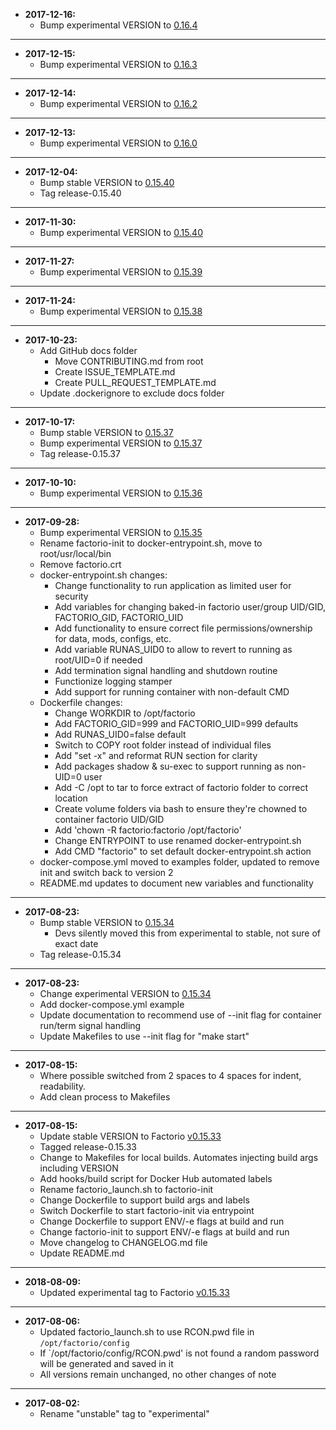 * **2017-12-16:**
    * Bump experimental VERSION to [0.16.4](https://forums.factorio.com/55030)
---
* **2017-12-15:**
    * Bump experimental VERSION to [0.16.3](https://forums.factorio.com/54890)
---
* **2017-12-14:**
    * Bump experimental VERSION to [0.16.2](https://forums.factorio.com/54754)
---
* **2017-12-13:**
    * Bump experimental VERSION to [0.16.0](https://forums.factorio.com/54538)
---
* **2017-12-04:**
    * Bump stable VERSION to [0.15.40](https://forums.factorio.com/54307)
    * Tag release-0.15.40
---
* **2017-11-30:**
    * Bump experimental VERSION to [0.15.40](https://forums.factorio.com/54307)
---
* **2017-11-27:**
    * Bump experimental VERSION to [0.15.39](https://forums.factorio.com/54257)
---
* **2017-11-24:**
    * Bump experimental VERSION to [0.15.38](https://forums.factorio.com/54181)
---
* **2017-10-23:**
    * Add GitHub docs folder
        * Move CONTRIBUTING.md from root
        * Create ISSUE_TEMPLATE.md
        * Create PULL_REQUEST_TEMPLATE.md
    * Update .dockerignore to exclude docs folder
---
* **2017-10-17:**
    * Bump stable VERSION to [0.15.37](https://forums.factorio.com/53453)
    * Bump experimental VERSION to [0.15.37](https://forums.factorio.com/53453)
    * Tag release-0.15.37
---
* **2017-10-10:**
    * Bump experimental VERSION to [0.15.36](https://forums.factorio.com/53280)
---
* **2017-09-28:**
    * Bump experimental VERSION to [0.15.35](https://forums.factorio.com/53019)
    * Rename factorio-init to docker-entrypoint.sh, move to root/usr/local/bin
    * Remove factorio.crt
    * docker-entrypoint.sh changes:
        * Change functionality to run application as limited user for security
        * Add variables for changing baked-in factorio user/group UID/GID, FACTORIO_GID, FACTORIO_UID
        * Add functionality to ensure correct file permissions/ownership for data, mods, configs, etc.
        * Add variable RUNAS_UID0 to allow to revert to running as root/UID=0 if needed
        * Add termination signal handling and shutdown routine
        * Functionize logging stamper
        * Add support for running container with non-default CMD
    * Dockerfile changes:
        * Change WORKDIR to /opt/factorio
        * Add FACTORIO_GID=999 and FACTORIO_UID=999 defaults
        * Add RUNAS_UID0=false default
        * Switch to COPY root folder instead of individual files
        * Add "set -x" and reformat RUN section for clarity
        * Add packages shadow & su-exec to support running as non-UID=0 user
        * Add -C /opt to tar to force extract of factorio folder to correct location
        * Create volume folders via bash to ensure they're chowned to container factorio UID/GID
        * Add 'chown -R factorio:factorio /opt/factorio'
        * Change ENTRYPOINT to use renamed docker-entrypoint.sh
        * Add CMD "factorio" to set default docker-entrypoint.sh action
    * docker-compose.yml moved to examples folder, updated to remove init and switch back to version 2
    * README.md updates to document new variables and functionality
---
* **2017-08-23:**
    * Bump stable VERSION to [0.15.34](https://forums.factorio.com/52108)
        * Devs silently moved this from experimental to stable, not sure of exact date
    * Tag release-0.15.34
---
* **2017-08-23:**
    * Change experimental VERSION to [0.15.34](https://forums.factorio.com/52108)
    * Add docker-compose.yml example
    * Update documentation to recommend use of --init flag for container run/term signal handling
    * Update Makefiles to use --init flag for "make start"
---
* **2017-08-15:**
    * Where possible switched from 2 spaces to 4 spaces for indent, readability.
    * Add clean process to Makefiles
---
* **2017-08-15:**
    * Update stable VERSION to Factorio [v0.15.33](https://forums.factorio.com/51695)
    * Tagged release-0.15.33
    * Change to Makefiles for local builds. Automates injecting build args including VERSION
    * Add hooks/build script for Docker Hub automated labels
    * Rename factorio_launch.sh to factorio-init
    * Change Dockerfile to support build args and labels
    * Switch Dockerfile to start factorio-init via entrypoint
    * Change Dockerfile to support ENV/-e flags at build and run
    * Change factorio-init to support ENV/-e flags at build and run
    * Move changelog to CHANGELOG.md file
    * Update README.md
---
* **2018-08-09:**
    * Updated experimental tag to Factorio [v0.15.33](https://forums.factorio.com/51695)
---
* **2017-08-06:**
    * Updated factorio_launch.sh to use RCON.pwd file in `/opt/factorio/config`
    * If `/opt/factorio/config/RCON.pwd' is not found a random password will be generated and saved in it
    * All versions remain unchanged, no other changes of note
---
* **2017-08-02:**
    * Rename "unstable" tag to "experimental"
